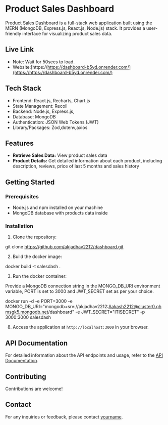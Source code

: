 # Product Sales Dashboard

Product Sales Dashboard is a full-stack web application built using the MERN (MongoDB, Express.js, React.js, Node.js) stack. It provides a user-friendly interface for visualizing product sales data.

## Live Link 
- Note: Wait for 50secs to load.
- Website:[https://https://dashboard-b5yd.onrender.com/](https://https://dashboard-b5yd.onrender.com/)

## Tech Stack

- Frontend: React.js, Recharts, Chart.js
- State Management: Recoil
- Backend: Node.js, Express.js,
- Database: MongoDB
- Authentication: JSON Web Tokens (JWT)
- Library/Packages: Zod,dotenv,axios

## Features

- **Retrieve Sales Data:** View product sales data 
- **Product Details:** Get detailed information about each product, including description, reviews, price of last 5 months and sales history

## Getting Started

### Prerequisites

- Node.js and npm installed on your machine
- MongoDB database with products data inside

### Installation

1. Clone the repository:

git clone https://github.com/akjadhav2212/dashboard.git

2. Build the docker image:

docker build -t salesdash .

3. Run the docker container:

Provide a MongoDB connection string in the MONGO_DB_URI environment variable, PORT is set to 3000 and JWT_SECRET set as per your choice.

docker run -d -e PORT=3000 -e MONGO_DB_URI="mongodb+srv://akjadhav2212:Aakash2212@cluster0.qhmsgk5.mongodb.net/dashboard" -e JWT_SECRET="ITISECRET" -p 3000:3000 salesdash


8. Access the application at `http://localhost:3000` in your browser.

## API Documentation

For detailed information about the API endpoints and usage, refer to the [API Documentation](./backend/docs/apidocumentation.md).

## Contributing

Contributions are welcome! 

## Contact

For any inquiries or feedback, please contact [yourname](mailto:akjadhav2212@gmail.com).
